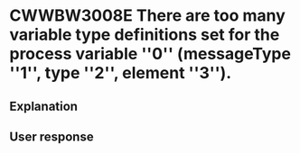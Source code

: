 # CWWBW3008E There are too many variable type definitions set for the process variable ''0'' (messageType ''1'', type ''2'', element ''3'').

## Explanation

## User response